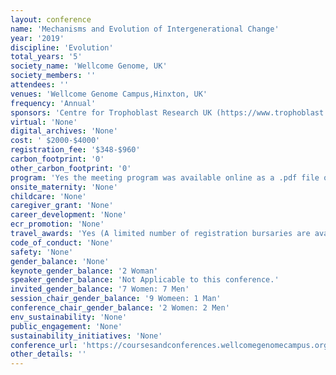 ```yaml
---
layout: conference 
name: 'Mechanisms and Evolution of Intergenerational Change'
year: '2019'
discipline: 'Evolution'
total_years: '5'
society_name: 'Wellcome Genome, UK'
society_members: ''
attendees: ''
venues: 'Wellcome Genome Campus,Hinxton, UK'
frequency: 'Annual'
sponsors: 'Centre for Trophoblast Research UK (https://www.trophoblast.cam.ac.uk/) and Journal of Neuro endocrinology'
virtual: 'None'
digital_archives: 'None'
cost: ' $2000-$4000'
registration_fee: '$348-$960'
carbon_footprint: '0'
other_carbon_footprint: '0'
program: 'Yes the meeting program was available online as a .pdf file on the conference website.'
onsite_maternity: 'None'
childcare: 'None'
caregiver_grant: 'None'
career_development: 'None'
ecr_promotion: 'None'
travel_awards: 'Yes (A limited number of registration bursaries are available for PhD students to attend this conference (up to 50percent of the standard registration fee) from Wellcome Genome Campus Scientific Conferences.)'
code_of_conduct: 'None'
safety: 'None'
gender_balance: 'None'
keynote_gender_balance: '2 Woman'
speaker_gender_balance: 'Not Applicable to this conference.'
invited_gender_balance: '7 Women: 7 Men'
session_chair_gender_balance: '9 Womeen: 1 Man'
conference_chair_gender_balance: '2 Women: 2 Men'
env_sustainability: 'None'
public_engagement: 'None'
sustainability_initiatives: 'None'
conference_url: 'https://coursesandconferences.wellcomegenomecampus.org/our-events/mechanisms-and-evolution-of-intergenerational-change-2019/'
other_details: ''
---
```

